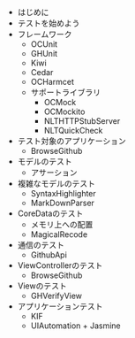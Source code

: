 * はじめに
* テストを始めよう
* フレームワーク
  * OCUnit
  * GHUnit
  * Kiwi
  * Cedar
  * OCHarmcet
  * サポートライブラリ
    * OCMock
    * OCMockito
    * NLTHTTPStubServer
    * NLTQuickCheck
* テスト対象のアプリケーション
  * BrowseGithub
* モデルのテスト
  * アサーション
* 複雑なモデルのテスト
  * SyntaxHighlighter
  * MarkDownParser
* CoreDataのテスト
  * メモリ上への配置
  * MagicalRecode
* 通信のテスト
  * GithubApi
* ViewControllerのテスト
  * BrowseGithub
* Viewのテスト
  * GHVerifyView
* アプリケーションテスト
  * KIF
  * UIAutomation + Jasmine

